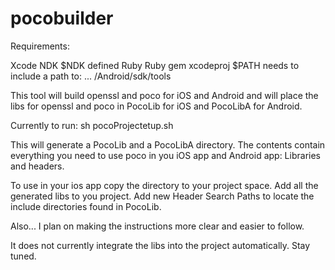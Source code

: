 # pocobuilder

Requirements:

Xcode
NDK
$NDK defined
Ruby
Ruby gem xcodeproj
$PATH needs to include a path to: ... /Android/sdk/tools


This tool will build openssl and poco for iOS and Android and will place the libs for openssl and poco in PocoLib for iOS and PocoLibA for Android.

Currently to run:
sh pocoProjectetup.sh

This will generate a PocoLib and a PocoLibA directory. The contents contain everything you need to use poco in you iOS app and Android app: Libraries and headers.

To use in your ios app copy the directory to your project space.
Add all the generated libs to you project.
Add new Header Search Paths to locate the include directories found in PocoLib.

Also... I plan on making the instructions more clear and easier to follow.

It does not currently integrate the libs into the project automatically. Stay tuned.
